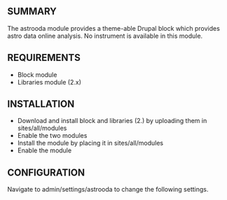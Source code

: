 SUMMARY
-------

The astrooda module provides a theme-able Drupal block which provides astro data online analysis.
No instrument is available in this module.

REQUIREMENTS
---

* Block module
* Libraries module (2.x)

INSTALLATION
--

 * Download and install block and libraries (2.) by uploading them in sites/all/modules
 * Enable the two modules
 * Install the module by placing it in sites/all/modules
 * Enable the module


CONFIGURATION
--

Navigate to admin/settings/astrooda to change the following settings.
